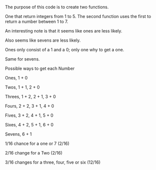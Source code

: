 The purpose of this code is to create two functions.

One that return integers from 1 to 5. The second function uses the
first to return a number between 1 to 7.

An interesting note is that it seems like ones are less likely.

Also seems like sevens are less likely.

Ones only consist of a 1 and a 0; only one why to get a one.

Same for sevens.

Possible ways to get each Number

Ones, 1 + 0

Twos, 1 + 1, 2 + 0

Threes, 1 + 2, 2 + 1, 3 + 0

Fours, 2 + 2, 3 + 1, 4 + 0

Fives, 3 + 2, 4 + 1, 5 + 0

Sixes, 4 + 2, 5 + 1, 6 + 0

Sevens, 6 + 1

1/16 chance for a one or 7 (2/16)

2/16 change for a Two (2/16)

3/16 changes for a three, four, five or six (12/16)

